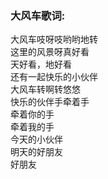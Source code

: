 

### 大风车歌词:

大风车吱呀吱哟哟地转  
这里的风景呀真好看  
天好看，地好看  
还有一起快乐的小伙伴  
大风车转啊转悠悠  
快乐的伙伴手牵着手  
牵着你的手  
牵着我的手  
今天的小伙伴  
明天的好朋友  
好朋友  

